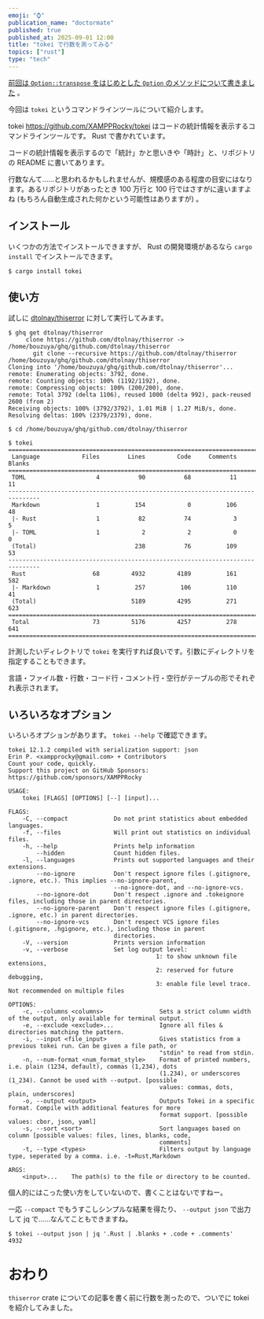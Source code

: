 ```yaml
---
emoji: "⌚️"
publication_name: "doctormate"
published: true
published_at: 2025-09-01 12:00
title: "tokei で行数を測ってみる"
topics: ["rust"]
type: "tech"
---
```


[前回は `Option::transpose` をはじめとした `Option` のメソッドについて書きました](https://zenn.dev/doctormate/articles/c33520c865d85e) 。

今回は `tokei` というコマンドラインツールについて紹介します。

tokei <https://github.com/XAMPPRocky/tokei> はコードの統計情報を表示するコマンドラインツールです。 Rust で書かれています。

コードの統計情報を表示するので「統計」かと思いきや「時計」と、リポジトリの README に書いてあります。

行数なんて……と思われるかもしれませんが、規模感のある程度の目安にはなります。あるリポジトリがあったとき 100 万行と 100 行ではさすがに違いますよね (もちろん自動生成された何かという可能性はありますが) 。

## インストール

いくつかの方法でインストールできますが、 Rust の開発環境があるなら `cargo install` でインストールできます。

```console
$ cargo install tokei
```

## 使い方

試しに [dtolnay/thiserror] に対して実行してみます。

```
$ ghq get dtolnay/thiserror
     clone https://github.com/dtolnay/thiserror -> /home/bouzuya/ghq/github.com/dtolnay/thiserror
       git clone --recursive https://github.com/dtolnay/thiserror /home/bouzuya/ghq/github.com/dtolnay/thiserror
Cloning into '/home/bouzuya/ghq/github.com/dtolnay/thiserror'...
remote: Enumerating objects: 3792, done.
remote: Counting objects: 100% (1192/1192), done.
remote: Compressing objects: 100% (200/200), done.
remote: Total 3792 (delta 1106), reused 1000 (delta 992), pack-reused 2600 (from 2)
Receiving objects: 100% (3792/3792), 1.01 MiB | 1.27 MiB/s, done.
Resolving deltas: 100% (2379/2379), done.

$ cd /home/bouzuya/ghq/github.com/dtolnay/thiserror

$ tokei
===============================================================================
 Language            Files        Lines         Code     Comments       Blanks
===============================================================================
 TOML                    4           90           68           11           11
-------------------------------------------------------------------------------
 Markdown                1          154            0          106           48
 |- Rust                 1           82           74            3            5
 |- TOML                 1            2            2            0            0
 (Total)                            238           76          109           53
-------------------------------------------------------------------------------
 Rust                   68         4932         4189          161          582
 |- Markdown             1          257          106          110           41
 (Total)                           5189         4295          271          623
===============================================================================
 Total                  73         5176         4257          278          641
===============================================================================
```

計測したいディレクトリで `tokei` を実行すれば良いです。引数にディレクトリを指定することもできます。

言語・ファイル数・行数・コード行・コメント行・空行がテーブルの形でそれぞれ表示されます。

## いろいろなオプション

いろいろオプションがあります。 `tokei --help` で確認できます。

```console
tokei 12.1.2 compiled with serialization support: json
Erin P. <xampprocky@gmail.com> + Contributors
Count your code, quickly.
Support this project on GitHub Sponsors: https://github.com/sponsors/XAMPPRocky

USAGE:
    tokei [FLAGS] [OPTIONS] [--] [input]...

FLAGS:
    -C, --compact             Do not print statistics about embedded languages.
    -f, --files               Will print out statistics on individual files.
    -h, --help                Prints help information
        --hidden              Count hidden files.
    -l, --languages           Prints out supported languages and their extensions.
        --no-ignore           Don't respect ignore files (.gitignore, .ignore, etc.). This implies --no-ignore-parent,
                              --no-ignore-dot, and --no-ignore-vcs.
        --no-ignore-dot       Don't respect .ignore and .tokeignore files, including those in parent directories.
        --no-ignore-parent    Don't respect ignore files (.gitignore, .ignore, etc.) in parent directories.
        --no-ignore-vcs       Don't respect VCS ignore files (.gitignore, .hgignore, etc.), including those in parent
                              directories.
    -V, --version             Prints version information
    -v, --verbose             Set log output level:
                                          1: to show unknown file extensions,
                                          2: reserved for future debugging,
                                          3: enable file level trace. Not recommended on multiple files

OPTIONS:
    -c, --columns <columns>                Sets a strict column width of the output, only available for terminal output.
    -e, --exclude <exclude>...             Ignore all files & directories matching the pattern.
    -i, --input <file_input>               Gives statistics from a previous tokei run. Can be given a file path, or
                                           "stdin" to read from stdin.
    -n, --num-format <num_format_style>    Format of printed numbers, i.e. plain (1234, default), commas (1,234), dots
                                           (1.234), or underscores (1_234). Cannot be used with --output. [possible
                                           values: commas, dots, plain, underscores]
    -o, --output <output>                  Outputs Tokei in a specific format. Compile with additional features for more
                                           format support. [possible values: cbor, json, yaml]
    -s, --sort <sort>                      Sort languages based on column [possible values: files, lines, blanks, code,
                                           comments]
    -t, --type <types>                     Filters output by language type, seperated by a comma. i.e. -t=Rust,Markdown

ARGS:
    <input>...    The path(s) to the file or directory to be counted.
```

個人的にはこった使い方をしていないので、書くことはないですねー。

一応 `--compact` でもうすこしシンプルな結果を得たり、 `--output json` で出力して jq で……なんてこともできますね。

```console
$ tokei --output json | jq '.Rust | .blanks + .code + .comments'
4932
```

# おわり

`thiserror` crate についての記事を書く前に行数を測ったので、ついでに tokei を紹介してみました。

[dtolnay/thiserror]: https://github.com/dtolnay/thiserror
